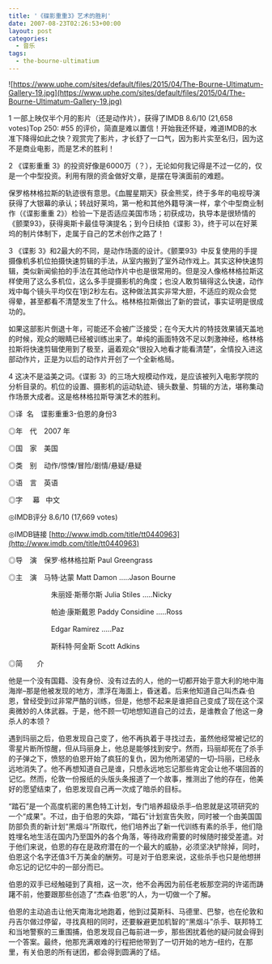 ```yaml
---
title: '《碟影重重3》艺术的胜利'
date: 2007-08-23T02:26:53+00:00
layout: post
categories:
  - 音乐
tags:
  - the-bourne-ultimatium
---
```

![https://www.uphe.com/sites/default/files/2015/04/The-Bourne-Ultimatum-Gallery-19.jpg](https://www.uphe.com/sites/default/files/2015/04/The-Bourne-Ultimatum-Gallery-19.jpg)
<!--more-->
1 一部上映仅半个月的影片（还是动作片），获得了IMDB 8.6/10 (21,658 votes)Top 250: #55 的评价，简直是难以置信！开始我还怀疑，难道IMDB的水准下降得如此之快？观赏完了影片，才长舒了一口气，因为影片实至名归，因为这不是商业电影，而是艺术的胜利！

2 《谍影重重 3》的投资好像是6000万（？），无论如何我记得是不过一亿的，仅是一个中型投资。利用有限的资金做好文章，是摆在导演面前的难题。

保罗格林格拉斯的轨迹很有意思。《血腥星期天》获金熊奖，终于多年的电视导演获得了大银幕的承认；转战好莱坞，第一枪和其他外籍导演一样，拿个中型商业制作（《谍影重重 2》）检验一下是否适应美国市场；初获成功，执导本是很矫情的《颤栗93》，获得奥斯卡最佳导演提名；到今日续拍《谍影 3》，终于可以在好莱坞的制片体制下，走属于自己的艺术创作之路了！

3 《谍影 3》和2最大的不同，是动作场面的设计。《颤栗93》中反复使用的手提摄像机多机位拍摄快速剪辑的手法，从室内搬到了室外动作戏上。其实这种快速剪辑，类似新闻偷拍的手法在其他动作片中也是很常用的。但是没人像格林格拉斯这样使用了这么多机位，这么多手提摄影机的角度；也没人敢剪辑得这么快速，动作戏中每个镜头平均仅在1到2秒左右。这种做法其实非常大胆，不适应的观众会觉得晕，甚至都看不清楚发生了什么。格林格拉斯做出了新的尝试，事实证明是很成功的。

如果这部影片倒退十年，可能还不会被广泛接受；在今天大片的特技效果铺天盖地的时候，观众的眼睛已经被训练出来了。单纯的画面特效不足以刺激神经，格林格拉斯将快速剪辑使用到了极至，逼着观众“很投入地看才能看清楚”，全情投入进这部动作片，正是为以后的动作片开创了一个全新格局。

4 这决不是溢美之词。《谍影 3》的三场大规模动作戏，是应该被列入电影学院的分析目录的。机位的设置、摄影机的运动轨迹、镜头数量、剪辑的方法，堪称集动作场景大成者。这是格林格拉斯导演艺术的胜利。

◎译  名　谍影重重3-伯恩的身份3

◎年　代　2007 年

◎国　家　美国

◎类　别　动作/惊悚/冒险/剧情/悬疑/悬疑

◎语　言　英语

◎字     幕   中文

◎IMDB评分 8.6/10 (17,669 votes)

◎IMDB链接 [http://www.imdb.com/title/tt0440963](http://www.imdb.com/title/tt0440963)

◎导　演　保罗·格林格拉斯 Paul Greengrass

◎主　演　马特·达蒙 Matt Damon …..Jason Bourne

　　　　　　朱丽娅·斯蒂尔斯 Julia Stiles …..Nicky

　　　　　　帕迪·康斯戴恩 Paddy Considine …..Ross

　　　　　　Edgar Ramirez …..Paz

　　　　　　斯科特·阿金斯 Scott Adkins

◎简　　介　

他是一个没有国籍、没有身份、没有过去的人，他的一切都开始于意大利的地中海海岸–那是他被发现的地方，漂浮在海面上，昏迷着。后来他知道自己叫杰森·伯恩，曾经受到过非常严酷的训练，但是，他想不起来是谁把自己变成了现在这个深奥微妙的人体武器。于是，他不顾一切地想知道自己的过去，是谁教会了他这一身杀人的本领？

遇到玛丽之后，伯恩发现自己变了，他不再执着于寻找过去，虽然他经常被记忆的零星片断所惊醒，但从玛丽身上，他总是能够找到安宁。然而，玛丽却死在了杀手的子弹之下，愤怒的伯恩开始了疯狂的复仇，因为他所渴望的一切–玛丽，已经永远地消失了。他不再想知道自己是谁，只想永远地忘记那些肯定会让他不堪回首的记忆。然而，伦敦一份报纸的头版头条报道了一个故事，推测出了他的存在，他美好的愿望结束了，伯恩发现自己再一次成了暗杀的目标。

“踏石”是一个高度机密的黑色特工计划，专门培养超级杀手–伯恩就是这项研究的一个“成果”。不过，由于伯恩的失踪，“踏石”计划宣告失败，同时被一个由美国国防部负责的新计划“黑烟斗”所取代，他们培养出了新一代训练有素的杀手，他们隐姓埋名地生活在国内乃至国外的各个角落，等待政府需要的时候随时接受差遣。对于他们来说，伯恩的存在是政府潜在的一个最大的威胁，必须坚决铲除掉，同时，伯恩这个名字还值3千万美金的酬劳。可是对于伯恩来说，这些杀手也只是他想拼命忘记的记忆中的一部分而已。

伯恩的双手已经触碰到了真相，这一次，他不会再因为前任老板那空洞的许诺而踌躇不前，他要跟那些创造了“杰森·伯恩”的人，为一切做一个了解。

伯恩的主动追击让他天南海北地跑着，他到过莫斯科、马德里、巴黎，也在伦敦和丹吉尔做过停留，寻找真相的同时，还要躲避更加机智的“黑烟斗”杀手、联邦特工和当地警察的三重围捕，伯恩发现自己每前进一步，那些困扰着他的疑问就会得到一个答案。最终，他那充满艰难的行程把他带到了一切开始的地方–纽约，在那里，有关伯恩的所有谜团，都会得到圆满的了结。